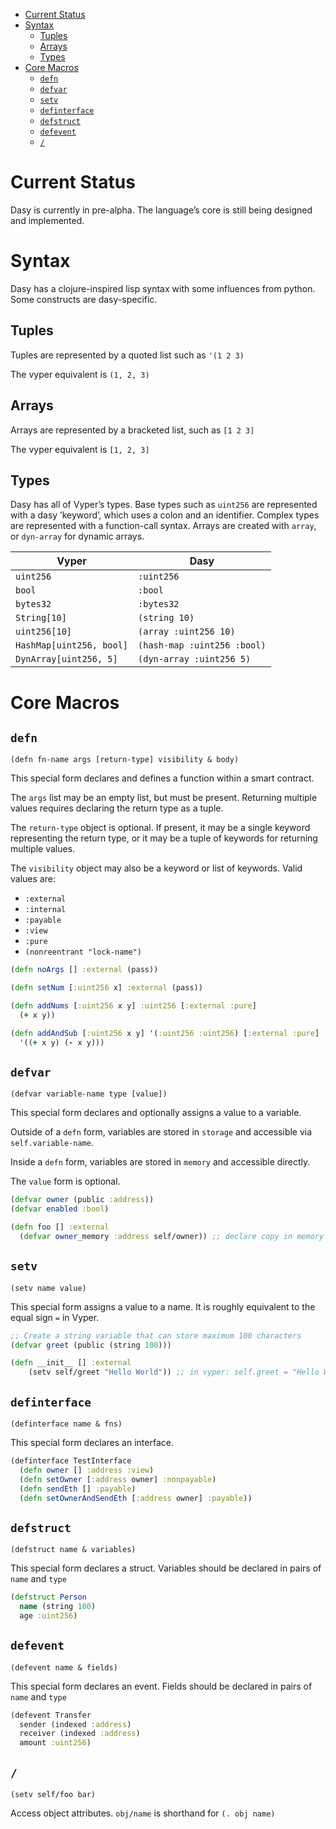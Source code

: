 - [Current Status](#org00bb22a)
- [Syntax](#org7678c69)
  - [Tuples](#org2ef4f33)
  - [Arrays](#org7120eb0)
  - [Types](#orgbcfa084)
- [Core Macros](#org2d1e0cd)
  - [`defn`](#orgb08ef90)
  - [`defvar`](#orga070630)
  - [`setv`](#org03a8bea)
  - [`definterface`](#orgcdd6191)
  - [`defstruct`](#orga0f8171)
  - [`defevent`](#orgcdac4ec)
  - [`/`](#org9cbb6cd)



<a id="org00bb22a"></a>

# Current Status

Dasy is currently in pre-alpha. The language&rsquo;s core is still being designed and implemented.


<a id="org7678c69"></a>

# Syntax

Dasy has a clojure-inspired lisp syntax with some influences from python. Some constructs are dasy-specific.


<a id="org2ef4f33"></a>

## Tuples

Tuples are represented by a quoted list such as `'(1 2 3)`

The vyper equivalent is `(1, 2, 3)`


<a id="org7120eb0"></a>

## Arrays

Arrays are represented by a bracketed list, such as `[1 2 3]`

The vyper equivalent is `[1, 2, 3]`


<a id="orgbcfa084"></a>

## Types

Dasy has all of Vyper&rsquo;s types. Base types such as `uint256` are represented with a dasy &rsquo;keyword&rsquo;, which uses a colon and an identifier. Complex types are represented with a function-call syntax. Arrays are created with `array`, or `dyn-array` for dynamic arrays.

| Vyper                    | Dasy                        |
|------------------------ |--------------------------- |
| `uint256`                | `:uint256`                  |
| `bool`                   | `:bool`                     |
| `bytes32`                | `:bytes32`                  |
| `String[10]`             | `(string 10)`               |
| `uint256[10]`            | `(array :uint256 10)`       |
| `HashMap[uint256, bool]` | `(hash-map :uint256 :bool)` |
| `DynArray[uint256, 5]`   | `(dyn-array :uint256 5)`    |


<a id="org2d1e0cd"></a>

# Core Macros


<a id="orgb08ef90"></a>

## `defn`

`(defn fn-name args [return-type] visibility & body)`

This special form declares and defines a function within a smart contract.

The `args` list may be an empty list, but must be present. Returning multiple values requires declaring the return type as a tuple.

The `return-type` object is optional. If present, it may be a single keyword representing the return type, or it may be a tuple of keywords for returning multiple values.

The `visibility` object may also be a keyword or list of keywords. Valid values are:

-   `:external`
-   `:internal`
-   `:payable`
-   `:view`
-   `:pure`
-   `(nonreentrant "lock-name")`

```clojure
(defn noArgs [] :external (pass))

(defn setNum [:uint256 x] :external (pass))

(defn addNums [:uint256 x y] :uint256 [:external :pure]
  (+ x y))

(defn addAndSub [:uint256 x y] '(:uint256 :uint256) [:external :pure]
  '((+ x y) (- x y)))
```


<a id="orga070630"></a>

## `defvar`

`(defvar variable-name type [value])`

This special form declares and optionally assigns a value to a variable.

Outside of a `defn` form, variables are stored in `storage` and accessible via `self.variable-name`.

Inside a `defn` form, variables are stored in `memory` and accessible directly.

The `value` form is optional.

```clojure
(defvar owner (public :address))
(defvar enabled :bool)

(defn foo [] :external
  (defvar owner_memory :address self/owner)) ;; declare copy in memory
```


<a id="org03a8bea"></a>

## `setv`

`(setv name value)`

This special form assigns a value to a name. It is roughly equivalent to the equal sign `=` in Vyper.

```clojure
;; Create a string variable that can store maximum 100 characters
(defvar greet (public (string 100)))

(defn __init__ [] :external
    (setv self/greet "Hello World")) ;; in vyper: self.greet = "Hello World"
```


<a id="orgcdd6191"></a>

## `definterface`

`(definterface name & fns)`

This special form declares an interface.

```clojure
(definterface TestInterface
  (defn owner [] :address :view)
  (defn setOwner [:address owner] :nonpayable)
  (defn sendEth [] :payable)
  (defn setOwnerAndSendEth [:address owner] :payable))
```


<a id="orga0f8171"></a>

## `defstruct`

`(defstruct name & variables)`

This special form declares a struct. Variables should be declared in pairs of `name` and `type`

```clojure
(defstruct Person
  name (string 100)
  age :uint256)
```


<a id="orgcdac4ec"></a>

## `defevent`

`(defevent name & fields)`

This special form declares an event. Fields should be declared in pairs of `name` and `type`

```clojure
(defevent Transfer
  sender (indexed :address)
  receiver (indexed :address)
  amount :uint256)
```


<a id="org9cbb6cd"></a>

## `/`

`(setv self/foo bar)`

Access object attributes. `obj/name` is shorthand for `(. obj name)`
